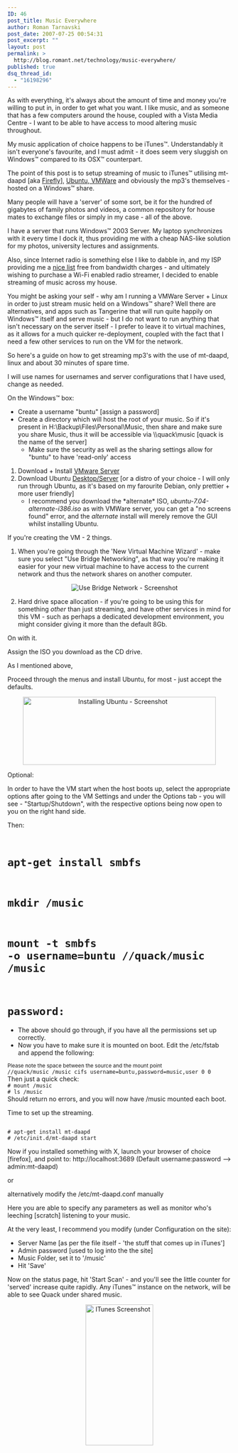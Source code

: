 ```yaml
---
ID: 46
post_title: Music Everywhere
author: Roman Tarnavski
post_date: 2007-07-25 00:54:31
post_excerpt: ""
layout: post
permalink: >
  http://blog.romant.net/technology/music-everywhere/
published: true
dsq_thread_id:
  - "16198296"
---
```

As with everything, it's always about the amount of time and money you're willing to put in, in order to get what you want.
I like music, and as someone that has a few computers around the house, coupled with a Vista Media Centre - I want to be able to have access to mood altering music throughout.

My music application of choice happens to be iTunes™. Understandably it isn't everyone's favourite, and I must admit - it does seem very sluggish on Windows™ compared to its OSX™ counterpart.

The point of this post is to setup streaming of music to iTunes™ utilising mt-daapd [aka <a href="http://www.fireflymediaserver.org/" title="Firefly">Firefly</a>], <a href="http://www.ubuntu.com" title="Ubuntu">Ubuntu</a>,<a href="http://www.vmware.com" title="VMWare"> VMWare</a> and obviously the mp3's themselves - hosted on a Windows™ share.

Many people will have a 'server' of some sort, be it for the hundred of gigabytes of family photos and videos, a common repository for house mates to exchange files or simply in my case - all of the above.

I have a server that runs Windows™ 2003 Server. My laptop synchronizes with it every time I dock it, thus providing me with a cheap NAS-like solution for my photos, university lectures and assignments.

Also, since Internet radio is something else I like to dabble in, and my ISP providing me a <a href="http://www.internode.on.net/radio/" title="nice list">nice list</a> free from bandwidth charges - and ultimately wishing to purchase a Wi-Fi enabled radio streamer, I decided to enable streaming of music across my house.

You might be asking your self - why am I running a VMWare Server + Linux in order to just stream music held on a Windows™ share? Well there are alternatives, and apps such as Tangerine that will run quite happily on Windows™ itself and serve music - but I do not want to run anything that isn't necessary on the server itself - I prefer to leave it to virtual machines, as it allows for a much quicker re-deployment, coupled with the fact that I need a few other services to run on the VM for the network.

So here's a guide on how to get streaming mp3's with the use of  mt-daapd, linux and about 30 minutes of spare time.

I will use names for usernames and server configurations that I have used, change as needed.

On the Windows™ box:
<ul>
	<li>Create a username "buntu" [assign a password]</li>
	<li>Create a directory which will host the root of your music. So if it's present in H:\Backup\Files\Personal\Music, then share and make sure you share Music, thus it will be accessible via \\quack\music [quack is the name of the server]
<ul>
	<li>Make sure the security as well as the sharing settings allow for "buntu" to have 'read-only' access</li>
</ul>
</li>
</ul>
<ol>
	<li>Download + Install <a href="http://www.vmware.com/download/server/">VMware Server</a></li>
	<li>Download Ubuntu <a href="http://releases.ubuntu.com/7.04/">Desktop/Server</a>  [or a distro of your choice - I will only run through Ubuntu, as it's based on my farourite Debian, only prettier + more user friendly]
<ul>
	<li>I recommend you download the *alternate* ISO, <em>ubuntu-7.04-alternate-i386.iso</em> as with VMWare server, you can get a "no screens found" error, and the <em>alternate</em> install will merely remove the GUI whilst installing Ubuntu.</li>
</ul>
</li>
</ol>
If you're creating the VM - 2 things.
<ol>
	<li>When you're going through the 'New Virtual Machine Wizard' - make sure you select "Use Bridge Networking", as that way you're making it easier for your new virtual machine to have access to the current network and thus the network shares on another computer.
<p style="text-align: center"><img src="http://blog.romant.net/wp-content/uploads/2007/07/bridge.jpg" title="Use Bridge Network - Screenshot" alt="Use Bridge Network - Screenshot" /></p>
</li>
	<li>Hard drive space allocation - if you're going to be using this for something <em>other</em> than just streaming, and have other services in mind for this VM - such as perhaps a dedicated development environment, you might consider giving it more than the default 8Gb.</li>
</ol>
On with it.

Assign the ISO you download as the CD drive.

As I mentioned above,

Proceed through the menus and install Ubuntu, for most - just accept the defaults.
<p style="text-align: center"><img src="http://blog.romant.net/wp-content/uploads/2007/07/installing.jpg" title="Installing Ubuntu - Screenshot" alt="Installing Ubuntu - Screenshot" height="153" width="434" /></p>
Optional:

In order to have the VM start when the  host boots up, select the appropriate options after going to the VM Settings and under the Options tab - you will see - "Startup/Shutdown", with the respective options being now open to you on the right hand side.

Then:
<code>
# apt-get install smbfs
# mkdir /music
# mount -t smbfs -o username=buntu //quack/music /music
# password:</code>
<ul>
	<li>The above should go through, if you have all the permissions set up correctly.</li>
	<li>Now you have to make sure it is mounted on boot. Edit the /etc/fstab and append the following:</li>
</ul>
<small>Please note the space between the source and the mount point</small>
<code>
//quack/music /music cifs username=buntu,password=music,user 0 0
</code>
Then just a quick check:

<code>
# mount /music
# ls /music
</code>
Should return no errors, and you will now have /music mounted each boot.

Time to set up the streaming.

<code>
# apt-get install mt-daapd
# /etc/init.d/mt-daapd start
</code>

Now if you installed something with X, launch your browser of choice [firefox], and point to: http://localhost:3689 (Default username:password --&gt; admin:mt-daapd)

or

alternatively modify the /etc/mt-daapd.conf manually

Here you are able to specify any parameters as well as monitor who's leeching [scratch] listening to your music.

At the very least, I recommend you modify (under Configuration on the site):
<ul>
	<li> Server Name [as per the file itself - 'the stuff that comes up in iTunes']</li>
	<li>Admin password [used to log into the the site]</li>
	<li>Music Folder, set it to '/music'</li>
	<li>Hit 'Save'</li>
</ul>
Now on the status page, hit 'Start Scan' - and you'll see the little counter for 'served' increase quite rapidly. Any iTunes™ instance on the network, will be able to see Quack under shared music.
<p style="text-align: center"><img src="http://blog.romant.net/wp-content/uploads/2007/07/itunes.jpg" title="ITunes Screenshot" alt="ITunes Screenshot" height="317" width="152" /></p>